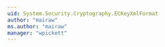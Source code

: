 ```yaml
---
uid: System.Security.Cryptography.ECKeyXmlFormat
author: "mairaw"
ms.author: "mairaw"
manager: "wpickett"
---
```

